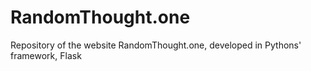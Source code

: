 # RandomThought.one
Repository of the website RandomThought.one, developed in Pythons' framework, Flask
